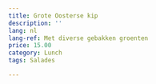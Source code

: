 ```yaml
---
title: Grote Oosterse kip
description: ''
lang: nl
lang-ref: Met diverse gebakken groenten
price: 15.00
category: Lunch
tags: Salades

---
```

